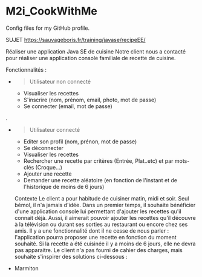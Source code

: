 # M2i_CookWithMe
Config files for my GitHub profile.

SUJET
https://sauvageboris.fr/training/javase/recipeEE/

Réaliser une application Java SE de cuisine
Notre client nous a contacté pour réaliser une application console familiale de recette de cuisine.

Fonctionnalités :
- > Utilisateur non connecté
    - Visualiser les recettes
    - S'inscrire (nom, prénom, email, photo, mot de passe)
    - Se connecter (email, mot de passe)

.
- > Utilisateur connecté
    - Editer son profil (nom, prénon, mot de passe)
    - Se déconnecter
    - Visualiser les recettes
    - Rechercher une recette par critères (Entrée, Plat..etc) et par mots-clés (Croque...)
    - Ajouter une recette
    - Demander une recette aléatoire (en fonction de l'instant et de l'historique de moins de 6 jours)
    
    
    Contexte
Le client a pour habitude de cuisiner matin, midi et soir. Seul bémol, il n'a jamais d'idée.
Dans un premier temps, il souhaite bénéficier d'une application console lui permettant d'ajouter les recettes qu'il connait déjà.
Aussi, il aimerait pouvoir ajouter les recettes qu'il découvre à la télévision ou durant ses sorties au restaurant ou encore chez ses amis.
Il y a une fonctionnalité dont il ne cesse de nous parler : l'application pourra proposer une recette en fonction du moment souhaité.
Si la recette a été cuisinée il y a moins de 6 jours, elle ne devra pas apparaitre.
Le client n'a pas fourni de cahier des charges, mais souhaite s'inspirer des solutions ci-dessous :
- Marmiton
